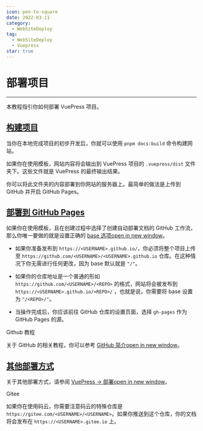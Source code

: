 ```yaml
---
icon: pen-to-square
date: 2022-03-11
category:
  - WebSiteDeploy
tag:
  - WebSiteDeploy
  - Vuepress
star: true
---
```


# **部署项目**
---
本教程指引你如何部署 VuePress 项目。

## [构建项目](https://jeffreytsai1004.github.io/posts/WebSiteDeploy/Vuepress/0007.html#构建项目)

当你在本地完成项目的初步开发后，你就可以使用 `pnpm docs:build` 命令构建网站。

如果你在使用模板，网站内容将会输出到 VuePress 项目的 `.vuepress/dist` 文件夹下。这些文件就是 VuePress 的最终输出结果。

你可以将此文件夹的内容部署到你网站的服务器上。最简单的做法是上传到 GitHub 并开启 GitHub Pages。

## [部署到 GitHub Pages](https://jeffreytsai1004.github.io/posts/WebSiteDeploy/Vuepress/0007.html#部署到-github-pages)

如果你在使用模板，且在创建过程中选择了创建自动部署文档的 GitHub 工作流，那么你唯一要做的就是设置正确的 [base 选项open in new window](https://vuejs.press/zh/reference/config.html#base)。

-   如果你准备发布到 `https://<USERNAME>.github.io/`，你必须将整个项目上传至 `https://github.com/<USERNAME>/<USERNAME>.github.io` 仓库。在这种情况下你无需进行任何更改，因为 base 默认就是 `"/"`。
    
-   如果你的仓库地址是一个普通的形如 `https://github.com/<USERNAME>/<REPO>` 的格式，网站将会被发布到 `https://<USERNAME>.github.io/<REPO>/` ，也就是说，你需要将 base 设置为 `"/<REPO>/"`。
    
-   当操作完成后，你应该前往 GitHub 仓库的设置页面，选择 `gh-pages` 作为 GitHub Pages 的源。
    

Github 教程

关于 GitHub 的相关教程，你可以参考 [GitHub 简介open in new window](https://mister-hope.com/code/github/)。

## [其他部署方式](https://jeffreytsai1004.github.io/posts/WebSiteDeploy/Vuepress/0007.html#其他部署方式)

关于其他部署方式，请参阅 [VuePress → 部署open in new window](https://vuejs.press/zh/guide/deployment.html)。

Gitee

如果你在使用码云，你需要注意码云的特殊仓库是 `https://gitee.com/<USERNAME>/<USERNAME>`。如果你推送到这个仓库，你的文档将会发布在 `https://<USERNAME>.gitee.io` 上。